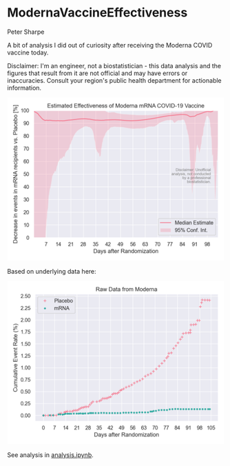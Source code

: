 # ModernaVaccineEffectiveness

Peter Sharpe

A bit of analysis I did out of curiosity after receiving the Moderna COVID vaccine today.

Disclaimer: I'm an engineer, not a biostatistician - this data analysis and the figures that result from it are not official and may have errors or inaccuracies. Consult your region's public health department for actionable information.

![figure](estimate.png)

Based on underlying data here:

![data](datafig.png)

See analysis in [analysis.ipynb](analysis.ipynb).